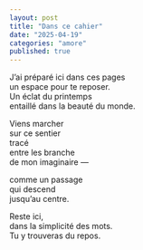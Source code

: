 ```yaml
---
layout: post
title: "Dans ce cahier"
date: "2025-04-19"
categories: "amore"
published: true
---
```


J’ai préparé ici dans ces pages  
un espace pour te reposer.  
Un éclat du printemps  
entaillé dans la beauté du monde.  

Viens marcher  
sur ce sentier  
tracé  
entre les branche  
de mon imaginaire —

comme un passage  
qui descend  
jusqu’au centre.  

Reste ici,  
dans la simplicité des mots.  
Tu y trouveras du repos.  
